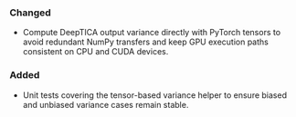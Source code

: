 ### Changed
- Compute DeepTICA output variance directly with PyTorch tensors to avoid redundant NumPy transfers and keep GPU execution paths consistent on CPU and CUDA devices.

### Added
- Unit tests covering the tensor-based variance helper to ensure biased and unbiased variance cases remain stable.
